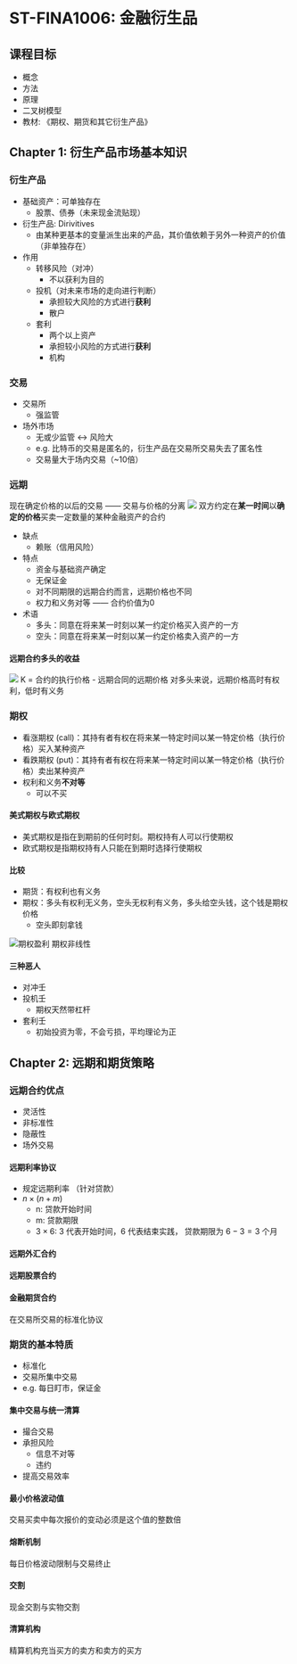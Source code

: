 # ST-FINA1006: 金融衍生品
## 课程目标
- 概念
- 方法
- 原理
- 二叉树模型
- 教材: 《期权、期货和其它衍生产品》
## Chapter 1: 衍生产品市场基本知识
### 衍生产品
- 基础资产：可单独存在
    - 股票、债券（未来现金流贴现）
- 衍生产品: Dirivitives
    - 由某种更基本的变量派生出来的产品，其价值依赖于另外一种资产的价值（非单独存在）
- 作用
    - 转移风险（对冲）
      - 不以获利为目的
    - 投机（对未来市场的走向进行判断）
      - 承担较大风险的方式进行**获利**
      - 散户
    - 套利
      - 两个以上资产
      - 承担较小风险的方式进行**获利**
      - 机构
### 交易
- 交易所
  - 强监管
- 场外市场
  - 无或少监管 <-> 风险大
  - e.g. 比特币的交易是匿名的，衍生产品在交易所交易失去了匿名性
  - 交易量大于场内交易（~10倍）

### 远期
现在确定价格的以后的交易  —— 交易与价格的分离
![](https://i.imgur.com/edvP3ba.png)
双方约定在**某一时间**以**确定的价格**买卖一定数量的某种金融资产的合约

- 缺点
  - 赖账（信用风险）
- 特点
  - 资金与基础资产确定
  - 无保证金
  - 对不同期限的远期合约而言，远期价格也不同
  - 权力和义务对等 —— 合约价值为0
- 术语
  - 多头：同意在将来某一时刻以某一约定价格买入资产的一方
  - 空头：同意在将来某一时刻以某一约定价格卖入资产的一方
#### 远期合约多头的收益
![](https://i.imgur.com/F3IAfZE.png)
K = 合约的执行价格 - 远期合同的远期价格
对多头来说，远期价格高时有权利，低时有义务
### 期权
- 看涨期权 (call)：其持有者有权在将来某一特定时间以某一特定价格（执行价格）买入某种资产
- 看跌期权 (put)：其持有者有权在将来某一特定时间以某一特定价格（执行价格）卖出某种资产
- 权利和义务**不对等**
    - 可以不买

#### 美式期权与欧式期权
- 美式期权是指在到期前的任何时刻。期权持有人可以行使期权
- 欧式期权是指期权持有人只能在到期时选择行使期权

#### 比较
- 期货：有权利也有义务
- 期权：多头有权利无义务，空头无权利有义务，多头给空头钱，这个钱是期权价格
    - 空头即刻拿钱

![期权盈利](https://i.imgur.com/v9mHRbo.png)
期权非线性

#### 三种恶人
- 对冲壬
- 投机壬
    - 期权天然带杠杆
- 套利壬
    - 初始投资为零，不会亏损，平均理论为正

## Chapter 2: 远期和期货策略
### 远期合约优点
- 灵活性
- 非标准性
- 隐蔽性
- 场外交易
#### 远期利率协议
- 规定远期利率 （针对贷款）
- $n \times (n+m)$
    - n: 贷款开始时间
    - m: 贷款期限
    - $3\times6$: $3$ 代表开始时间，$6$ 代表结束实践， 贷款期限为 $6-3=3$ 个月

#### 远期外汇合约
#### 远期股票合约
#### 金融期货合约
在交易所交易的标准化协议
### 期货的基本特质
- 标准化
- 交易所集中交易
- e.g. 每日盯市，保证金

#### 集中交易与统一清算
- 撮合交易
- 承担风险
    - 信息不对等
    - 违约
- 提高交易效率

#### 最小价格波动值
交易买卖中每次报价的变动必须是这个值的整数倍
#### 熔断机制
每日价格波动限制与交易终止
#### 交割
现金交割与实物交割
#### 清算机构
精算机构充当买方的卖方和卖方的买方


